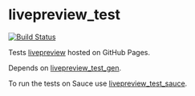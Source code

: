 livepreview_test
================

[![Build Status](https://secure.travis-ci.org/bootstraponline/livepreview_test.png?branch=master)](http://travis-ci.org/bootstraponline/livepreview_test)

Tests [livepreview](https://github.com/bootstraponline/livepreview) hosted on GitHub Pages.

Depends on [livepreview_test_gen](https://github.com/bootstraponline/livepreview_test_gen).

To run the tests on Sauce use [livepreview_test_sauce](https://github.com/bootstraponline/livepreview_test_sauce).
